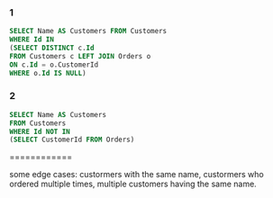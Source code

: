### 1
```SQL
SELECT Name AS Customers FROM Customers
WHERE Id IN
(SELECT DISTINCT c.Id
FROM Customers c LEFT JOIN Orders o
ON c.Id = o.CustomerId
WHERE o.Id IS NULL)
```

### 2
```SQL
SELECT Name AS Customers 
FROM Customers
WHERE Id NOT IN 
(SELECT CustomerId FROM Orders)
```


============

some edge cases: custormers with the same name, custormers who ordered multiple times, multiple customers having the same name.
